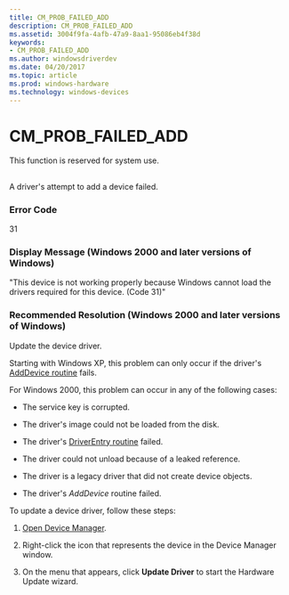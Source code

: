 ```yaml
---
title: CM_PROB_FAILED_ADD
description: CM_PROB_FAILED_ADD
ms.assetid: 3004f9fa-4afb-47a9-8aa1-95086eb4f38d
keywords:
- CM_PROB_FAILED_ADD
ms.author: windowsdriverdev
ms.date: 04/20/2017
ms.topic: article
ms.prod: windows-hardware
ms.technology: windows-devices
---
```


# CM_PROB_FAILED_ADD

This function is reserved for system use.


## <a href="" id="ddk-cm-prob-failed-add-dg"></a>


A driver's attempt to add a device failed.

### Error Code

31

### Display Message (Windows 2000 and later versions of Windows)

"This device is not working properly because Windows cannot load the drivers required for this device. (Code 31)"

### Recommended Resolution (Windows 2000 and later versions of Windows)

Update the device driver.

Starting with Windows XP, this problem can only occur if the driver's [AddDevice routine](https://msdn.microsoft.com/library/windows/hardware/ff566398) fails.

For Windows 2000, this problem can occur in any of the following cases:

-   The service key is corrupted.

-   The driver's image could not be loaded from the disk.

-   The driver's [DriverEntry routine](https://msdn.microsoft.com/library/windows/hardware/ff566402) failed.

-   The driver could not unload because of a leaked reference.

-   The driver is a legacy driver that did not create device objects.

-   The driver's *AddDevice* routine failed.

To update a device driver, follow these steps:

1.  [Open Device Manager](using-device-manager.md).

2.  Right-click the icon that represents the device in the Device Manager window.

3.  On the menu that appears, click **Update Driver** to start the Hardware Update wizard.

 

 





